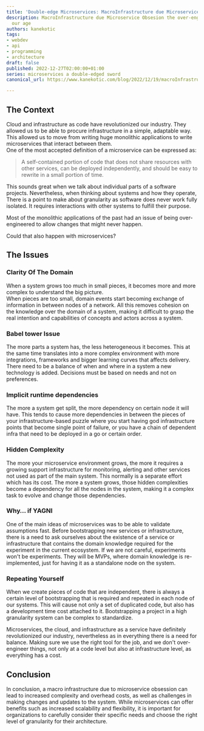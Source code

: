 ```yaml
---
title: 'Double-edge Microservices: MacroInfrastructure due Microservice Obsesion'
description: MacroInfrastructure due Microservice Obsesion the over-engineering of
  our age
authors: kanekotic
tags:
- webdev
- api
- programming
- architecture
draft: false
published: 2022-12-27T02:00:00+01:00
series: microservices a double-edged sword
canonical_url: https://www.kanekotic.com/blog/2022/12/19/macroInfrastructure-microservice-obsesion

---
```

## The Context

Cloud and infrastructure as code have revolutionized our industry. They allowed us to be able to procure infrastructure in a simple, adaptable way.  
This allowed us to move from writing huge monolithic applications to write microservices that interact between them.  
One of the most accepted definition of a microservice can be expressed as:

> A self-contained portion of code that does not share resources with other services, can be deployed independently, and should be easy to rewrite in a small portion of time.

This sounds great when we talk about individual parts of a software projects. Nevertheless, when thinking about systems and how they operate, There is a point to make about granularity as software does never work fully isolated. It requires interactions with other systems to fulfill their purpose.

Most of the monolithic applications of the past had an issue of being over-engineered to allow changes that might never happen.

Could that also happen with microservices?

## The Issues

### Clarity Of The Domain

When a system grows too much in small pieces, it becomes more and more complex to understand the big picture.  
When pieces are too small, domain events start becoming exchange of information in between nodes of a network. All this removes cohesion on the knowledge over the domain of a system, making it difficult to grasp the real intention and capabilities of concepts and actors across a system.

### Babel tower Issue

The more parts a system has, the less heterogeneous it becomes. This at the same time translates into a more complex environment with more integrations, frameworks and bigger learning curves that affects delivery. There need to be a balance of when and where in a system a new technology is added. Decisions must be based on needs and not on preferences.

### Implicit runtime dependencies

The more a system get split, the more dependency on certain node it will have. This tends to cause more dependencies in between the pieces of your infrastructure-based puzzle where you start having god infrastructure points that become single point of failure, or you have a chain of dependent infra that need to be deployed in a go or certain order.

### Hidden Complexity

The more your microservice environment grows, the more it requires a growing support infrastructure for monitoring, alerting and other services not used as part of the main system. This normally is a separate effort which has its cost. The more a system grows, those hidden complexities become a dependency for all the nodes in the system, making it a complex task to evolve and change those dependencies.

### Why… if YAGNI

One of the main ideas of microservices was to be able to validate assumptions fast. Before bootstrapping new services or infrastructure, there is a need to ask ourselves about the existence of a service or infrastructure that contains the domain knowledge required for the experiment in the current ecosystem. If we are not careful, experiments won't be experiments. They will be MVPs, where domain knowledge is re-implemented, just for having it as a standalone node on the system.

### Repeating Yourself

When we create pieces of code that are independent, there is always a certain level of bootstrapping that is required and repeated in each node of our systems. This will cause not only a set of duplicated code, but also has a development time cost attached to it. Bootstrapping a project in a high granularity system can be complex to standardize.

Microservices, the cloud, and infrastructure as a service have definitely revolutionized our industry, nevertheless as in everything there is a need for balance. Making sure we use the right tool for the job, and we don't over-engineer things, not only at a code level but also at infrastructure level, as everything has a cost.

## Conclusion

In conclusion, a macro infrastructure due to microservice obsession can lead to increased complexity and overhead costs, as well as challenges in making changes and updates to the system. While microservices can offer benefits such as increased scalability and flexibility, it is important for organizations to carefully consider their specific needs and choose the right level of granularity for their architecture.